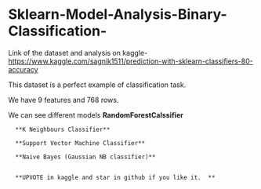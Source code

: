 # Sklearn-Model-Analysis-Binary-Classification-

  Link of the dataset and analysis on kaggle- https://www.kaggle.com/sagnik1511/prediction-with-sklearn-classifiers-80-accuracy
  
  This dataset is a perfect example of classification task.
  
  We have 9 features and 768 rows.
  
  We can see different models 
      **RandomForestCalssifier**
      
      **K Neighbours Classifier**
      
      **Support Vector Machine Classifier**
      
      **Naive Bayes (Gaussian NB classifier)**
      
      
      **UPVOTE in kaggle and star in github if you like it.  **
